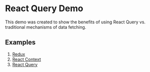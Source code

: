 # React Query Demo
This demo was created to show the benefits of using React Query vs. traditional mechanisms of data fetching.

## Examples
1. [Redux](https://github.com/RyanCCollins/react-query-demo/tree/redux-example)
2. [React Context](https://github.com/RyanCCollins/react-query-demo/tree/react-context-example)
3. [React Query](https://github.com/RyanCCollins/react-query-demo/tree/main)
